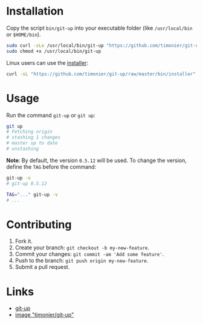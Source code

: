 # Installation

Copy the script `bin/git-up` into your executable folder (like `/usr/local/bin` or `$HOME/bin`).

```sh
sudo curl -sLo /usr/local/bin/git-up "https://github.com/timonier/git-up/raw/master/bin/git-up"
sudo chmod +x /usr/local/bin/git-up
```

Linux users can use the [installer](https://github.com/timonier/git-up/blob/master/bin/installer):

```sh
curl -sL "https://github.com/timonier/git-up/raw/master/bin/installer" | sudo sh -s install
```

# Usage

Run the command `git-up` or `git up`:

```sh
git up
# Fetching origin
# stashing 1 changes
# master up to date
# unstashing
```

__Note__: By default, the version `0.5.12` will be used. To change the version, define the `TAG` before the command:

```sh
git-up -v
# git-up 0.5.12

TAG="..." git-up -v
# ...
```

# Contributing

1. Fork it.
2. Create your branch: `git checkout -b my-new-feature`.
3. Commit your changes: `git commit -am 'Add some feature'`.
4. Push to the branch: `git push origin my-new-feature`.
5. Submit a pull request.

# Links

* [git-up](https://github.com/aanand/git-up)
* [image "timonier/git-up"](https://hub.docker.com/r/timonier/git-up/)
